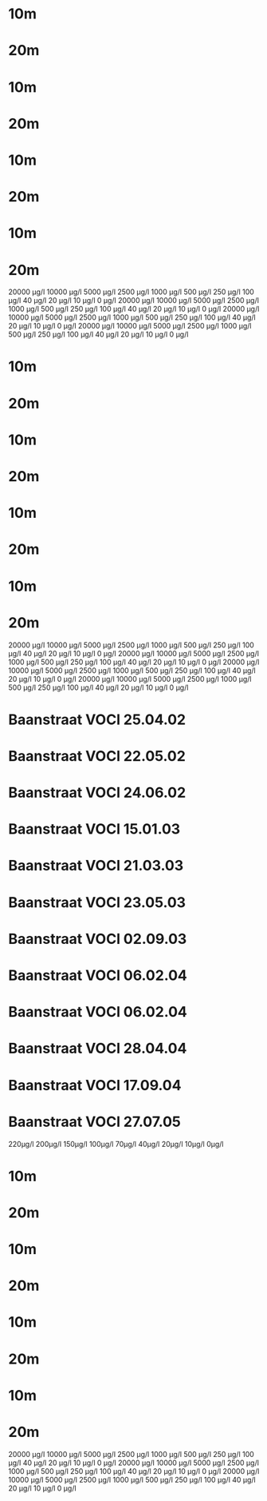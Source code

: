 # 10m 

# 20m 

# 10m 

# 20m 

# 10m 

# 20m 

# 10m 

# 20m 

 20000 μg/l 10000 μg/l 5000 μg/l 2500 μg/l 1000 μg/l 500 μg/l 250 μg/l 100 μg/l 40 μg/l 20 μg/l 10 μg/l 0 μg/l 20000 μg/l 10000 μg/l 5000 μg/l 2500 μg/l 1000 μg/l 500 μg/l 250 μg/l 100 μg/l 40 μg/l 20 μg/l 10 μg/l 0 μg/l 20000 μg/l 10000 μg/l 5000 μg/l 2500 μg/l 1000 μg/l 500 μg/l 250 μg/l 100 μg/l 40 μg/l 20 μg/l 10 μg/l 0 μg/l 20000 μg/l 10000 μg/l 5000 μg/l 2500 μg/l 1000 μg/l 500 μg/l 250 μg/l 100 μg/l 40 μg/l 20 μg/l 10 μg/l 0 μg/l 

# 10m 

# 20m 

# 10m 

# 20m 

# 10m 

# 20m 

# 10m 

# 20m 

 20000 μg/l 10000 μg/l 5000 μg/l 2500 μg/l 1000 μg/l 500 μg/l 250 μg/l 100 μg/l 40 μg/l 20 μg/l 10 μg/l 0 μg/l 20000 μg/l 10000 μg/l 5000 μg/l 2500 μg/l 1000 μg/l 500 μg/l 250 μg/l 100 μg/l 40 μg/l 20 μg/l 10 μg/l 0 μg/l 20000 μg/l 10000 μg/l 5000 μg/l 2500 μg/l 1000 μg/l 500 μg/l 250 μg/l 100 μg/l 40 μg/l 20 μg/l 10 μg/l 0 μg/l 20000 μg/l 10000 μg/l 5000 μg/l 2500 μg/l 1000 μg/l 500 μg/l 250 μg/l 100 μg/l 40 μg/l 20 μg/l 10 μg/l 0 μg/l 

# Baanstraat VOCl 25.04.02 

# Baanstraat VOCl 22.05.02 

# Baanstraat VOCl 24.06.02 

# Baanstraat VOCl 15.01.03 

# Baanstraat VOCl 21.03.03 

# Baanstraat VOCl 23.05.03 

# Baanstraat VOCl 02.09.03 

# Baanstraat VOCl 06.02.04 


# Baanstraat VOCl 06.02.04 

# Baanstraat VOCl 28.04.04 

# Baanstraat VOCl 17.09.04 

# Baanstraat VOCl 27.07.05 

 220μg/l 200μg/l 150μg/l 100μg/l 70μg/l 40μg/l 20μg/l 10μg/l 0μg/l 

# 10m 

# 20m 

# 10m 

# 20m 

# 10m 

# 20m 

# 10m 

# 20m 

 20000 μg/l 10000 μg/l 5000 μg/l 2500 μg/l 1000 μg/l 500 μg/l 250 μg/l 100 μg/l 40 μg/l 20 μg/l 10 μg/l 0 μg/l 20000 μg/l 10000 μg/l 5000 μg/l 2500 μg/l 1000 μg/l 500 μg/l 250 μg/l 100 μg/l 40 μg/l 20 μg/l 10 μg/l 0 μg/l 20000 μg/l 10000 μg/l 5000 μg/l 2500 μg/l 1000 μg/l 500 μg/l 250 μg/l 100 μg/l 40 μg/l 20 μg/l 10 μg/l 0 μg/l 


